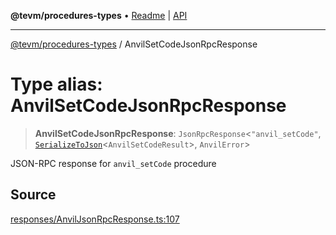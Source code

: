 **@tevm/procedures-types** • [Readme](../README.md) \| [API](../globals.md)

***

[@tevm/procedures-types](../README.md) / AnvilSetCodeJsonRpcResponse

# Type alias: AnvilSetCodeJsonRpcResponse

> **AnvilSetCodeJsonRpcResponse**: `JsonRpcResponse`\<`"anvil_setCode"`, [`SerializeToJson`](SerializeToJson.md)\<`AnvilSetCodeResult`\>, `AnvilError`\>

JSON-RPC response for `anvil_setCode` procedure

## Source

[responses/AnvilJsonRpcResponse.ts:107](https://github.com/evmts/tevm-monorepo/blob/main/packages/procedures-types/src/responses/AnvilJsonRpcResponse.ts#L107)
